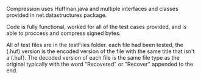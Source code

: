 Compression uses Huffman.java and multiple interfaces and classes provided in net.datastructures package.

Code is fully functional, worked for all of the test cases provided, and is able to proccess and compress signed bytes.

All of test files are in the testFiles folder. each file had been tested, the (.huf) version is the encoded version of the file with the same title that isn't a (.huf). 
The decoded version of each file is the same file type as the original typically with the word "Recovered" or "Recover" appended to the end. 
